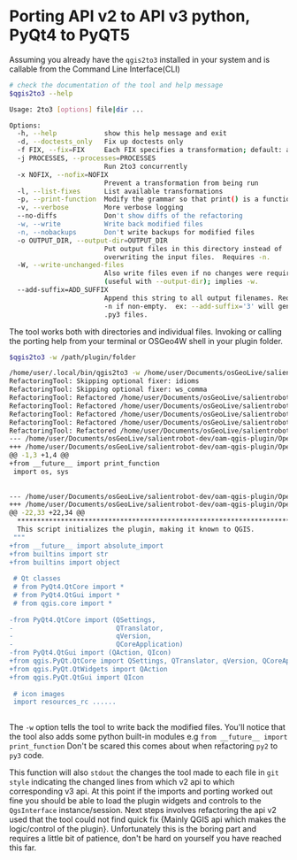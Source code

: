 # Porting API v2 to API v3 python, PyQt4 to PyQT5

Assuming you already have the ```qgis2to3``` installed in your system and is callable from the Command Line Interface(CLI)

```bash
# check the documentation of the tool and help message
$qgis2to3 --help

Usage: 2to3 [options] file|dir ...

Options:
  -h, --help            show this help message and exit
  -d, --doctests_only   Fix up doctests only
  -f FIX, --fix=FIX     Each FIX specifies a transformation; default: all
  -j PROCESSES, --processes=PROCESSES
                        Run 2to3 concurrently
  -x NOFIX, --nofix=NOFIX
                        Prevent a transformation from being run
  -l, --list-fixes      List available transformations
  -p, --print-function  Modify the grammar so that print() is a function
  -v, --verbose         More verbose logging
  --no-diffs            Don't show diffs of the refactoring
  -w, --write           Write back modified files
  -n, --nobackups       Don't write backups for modified files
  -o OUTPUT_DIR, --output-dir=OUTPUT_DIR
                        Put output files in this directory instead of
                        overwriting the input files.  Requires -n.
  -W, --write-unchanged-files
                        Also write files even if no changes were required
                        (useful with --output-dir); implies -w.
  --add-suffix=ADD_SUFFIX
                        Append this string to all output filenames. Requires
                        -n if non-empty.  ex: --add-suffix='3' will generate
                        .py3 files.
```

The tool works both with directories and individual files.
Invoking or calling the porting help from your terminal or OSGeo4W shell in your plugin folder.

```bash
$qgis2to3 -w /path/plugin/folder

/home/user/.local/bin/qgis2to3 -w /home/user/Documents/osGeoLive/salientrobot-dev/oam-qgis-plugin/OpenAerialMap
RefactoringTool: Skipping optional fixer: idioms
RefactoringTool: Skipping optional fixer: ws_comma
RefactoringTool: Refactored /home/user/Documents/osGeoLive/salientrobot-dev/oam-qgis-plugin/OpenAerialMap/make_package.py
RefactoringTool: Refactored /home/user/Documents/osGeoLive/salientrobot-dev/oam-qgis-plugin/OpenAerialMap/oam_main.py
RefactoringTool: Refactored /home/user/Documents/osGeoLive/salientrobot-dev/oam-qgis-plugin/OpenAerialMap/plugin_upload.py
RefactoringTool: Refactored /home/user/Documents/osGeoLive/salientrobot-dev/oam-qgis-plugin/OpenAerialMap/set_env.py
RefactoringTool: Refactored /home/user/Documents/osGeoLive/salientrobot-dev/oam-qgis-plugin/OpenAerialMap/backup_files/backup_backup_img_uploader_wizard.py
--- /home/user/Documents/osGeoLive/salientrobot-dev/oam-qgis-plugin/OpenAerialMap/make_package.py(original)
+++ /home/user/Documents/osGeoLive/salientrobot-dev/oam-qgis-plugin/OpenAerialMap/make_package.py(refactored)
@@ -1,3 +1,4 @@
+from __future__ import print_function
 import os, sys
 
 
--- /home/user/Documents/osGeoLive/salientrobot-dev/oam-qgis-plugin/OpenAerialMap/oam_main.py(original)
+++ /home/user/Documents/osGeoLive/salientrobot-dev/oam-qgis-plugin/OpenAerialMap/oam_main.py(refactored)
@@ -22,33 +22,34 @@
  ***************************************************************************/
  This script initializes the plugin, making it known to QGIS.
 """
+from __future__ import absolute_import
+from builtins import str
+from builtins import object
 
 # Qt classes
 # from PyQt4.QtCore import *
 # from PyQt4.QtGui import *
 # from qgis.core import *
 
-from PyQt4.QtCore import (QSettings,
-                          QTranslator,
-                          qVersion,
-                          QCoreApplication)
-from PyQt4.QtGui import (QAction, QIcon)
+from qgis.PyQt.QtCore import QSettings, QTranslator, qVersion, QCoreApplication
+from qgis.PyQt.QtWidgets import QAction
+from qgis.PyQt.QtGui import QIcon
 
 # icon images
 import resources_rc ......
 
```

The ``-w`` option tells the tool to write back the modified files. You'll notice that the tool also adds some python built-in modules e.g ```from __future__ import print_function```
Don't be scared this comes about when refactoring ``py2`` to ``py3`` code.

This function will also ``stdout`` the changes the tool made to each file in ``git style`` indicating the changed lines from which v2 api to which corresponding v3 api.
At this point if the imports and porting worked out fine you should be able to load the plugin widgets and controls to the ```QgsInterface``` instance/session.
Next steps involves refactoring the api v2 used that the tool could not find quick fix {Mainly QGIS api which makes the logic/control of the plugin}. Unfortunately this is the boring part and requires a little bit of patience,  don't be hard on yourself you have reached this far.
